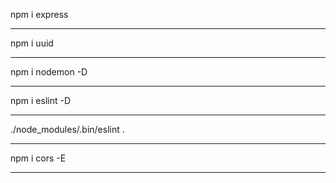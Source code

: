 npm i express
***
npm i uuid
***
npm i nodemon -D
***
npm i eslint -D
***
./node_modules/.bin/eslint .
***
npm i cors -E
***
